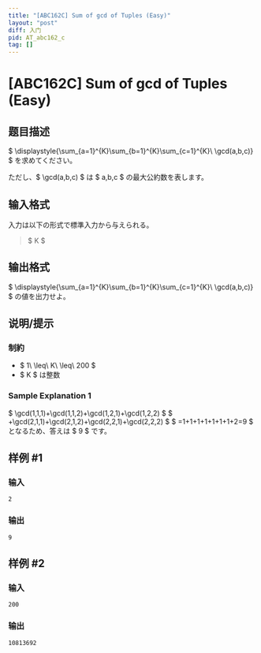 ```yaml
---
title: "[ABC162C] Sum of gcd of Tuples (Easy)"
layout: "post"
diff: 入门
pid: AT_abc162_c
tag: []
---
```


# [ABC162C] Sum of gcd of Tuples (Easy)

## 题目描述

[problemUrl]: https://atcoder.jp/contests/abc162/tasks/abc162_c

$ \displaystyle{\sum_{a=1}^{K}\sum_{b=1}^{K}\sum_{c=1}^{K}\ \gcd(a,b,c)} $ を求めてください。

ただし、$ \gcd(a,b,c) $ は $ a,b,c $ の最大公約数を表します。

## 输入格式

入力は以下の形式で標準入力から与えられる。

> $ K $

## 输出格式

$ \displaystyle{\sum_{a=1}^{K}\sum_{b=1}^{K}\sum_{c=1}^{K}\ \gcd(a,b,c)} $ の値を出力せよ。

## 说明/提示

### 制約

- $ 1\ \leq\ K\ \leq\ 200 $
- $ K $ は整数

### Sample Explanation 1

$ \gcd(1,1,1)+\gcd(1,1,2)+\gcd(1,2,1)+\gcd(1,2,2) $ $ +\gcd(2,1,1)+\gcd(2,1,2)+\gcd(2,2,1)+\gcd(2,2,2) $ $ =1+1+1+1+1+1+1+2=9 $ となるため、答えは $ 9 $ です。

## 样例 #1

### 输入

```
2
```

### 输出

```
9
```

## 样例 #2

### 输入

```
200
```

### 输出

```
10813692
```

